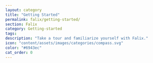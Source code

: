 ```yaml
---
layout: category
title: "Getting Started"
permalink: falix/getting-started/
section: Falix
category: Getting-started
tags:
description: "Take a tour and familiarize yourself with Falix."
icon: "content/assets/images/categories/compass.svg"
color: "#6943ec"
cat_order: 0
---
```

